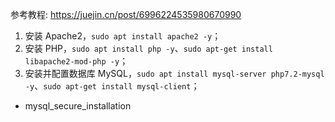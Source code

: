 参考教程: <https://juejin.cn/post/6996224535980670990>  


1. 安装 Apache2，`sudo apt install apache2 -y`；  
2. 安装 PHP，`sudo apt install php -y`、`sudo apt-get install libapache2-mod-php -y`；  
3. 安装并配置数据库 MySQL，`sudo apt install mysql-server php7.2-mysql -y`、`sudo apt-get install mysql-client`；  

- mysql_secure_installation
